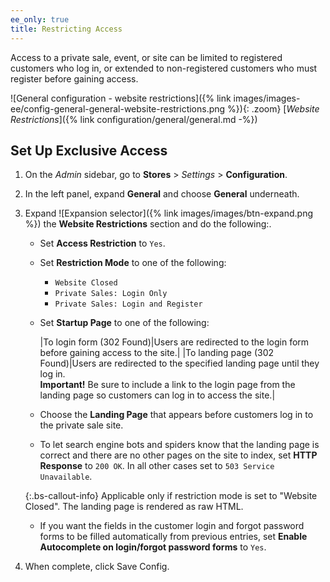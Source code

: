 ```yaml
---
ee_only: true
title: Restricting Access
---
```


Access to a private sale, event, or site can be limited to registered customers who log in, or extended to non-registered customers who must register before gaining access.

![General configuration - website restrictions]({% link images/images-ee/config-general-general-website-restrictions.png %}){: .zoom}
[_Website Restrictions_]({% link configuration/general/general.md -%})

## Set Up Exclusive Access

1. On the _Admin_ sidebar, go to **Stores** > _Settings_ > **Configuration**.

1. In the left panel, expand **General** and choose **General** underneath.

1. Expand ![Expansion selector]({% link images/images/btn-expand.png %}) the **Website Restrictions** section and do the following:.

   - Set **Access Restriction** to `Yes`.

   - Set **Restriction Mode** to one of the following:

      - `Website Closed`
      - `Private Sales: Login Only`
      - `Private Sales: Login and Register`

   - Set **Startup Page** to one of the following:

        |To login form (302 Found)|Users are redirected to the login form before gaining access to the site.|
        |To landing page (302 Found)|Users are redirected to the specified landing page until they log in. <br/>**Important!** Be sure to include a link to the login page from the landing page so customers can log in to access the site.|

   - Choose the **Landing Page** that appears before customers log in to the private sale site.

   - To let search engine bots and spiders know that the landing page is correct and there are no other pages on the site to index, set **HTTP Response** to `200 OK`. In all other cases set to `503 Service Unavailable`.

   {:.bs-callout-info}
   Applicable only if restriction mode is set to "Website Closed". The landing page is rendered as raw HTML.

   - If you want the fields in the customer login and forgot password forms to be filled automatically from previous entries, set **Enable Autocomplete on login/forgot password forms** to `Yes`.

1. When complete, click <span class="btn">Save Config</span>.
